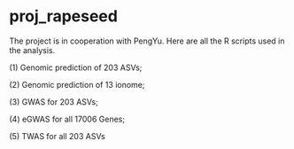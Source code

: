 # proj_rapeseed
The project is in cooperation with PengYu. Here are all the R scripts used in the analysis.

(1) Genomic prediction of 203 ASVs;

(2) Genomic prediction of 13 ionome;

(3) GWAS for 203 ASVs;

(4) eGWAS for all 17006 Genes;

(5) TWAS for all 203 ASVs
